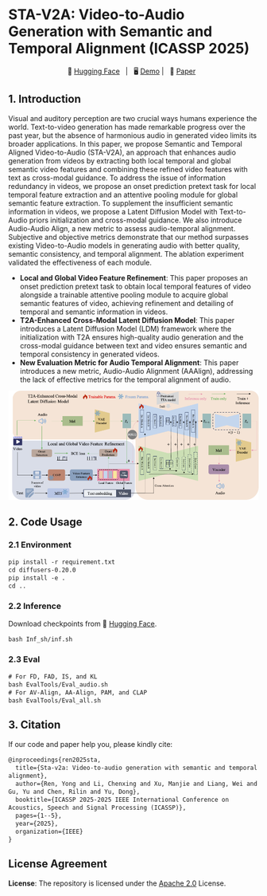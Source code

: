 # STA-V2A: Video-to-Audio Generation with Semantic and Temporal Alignment (ICASSP 2025)

<p align="center">
        🤗 <a href="https://huggingface.co/y-ren16/STAV2A">Hugging Face</a>&nbsp&nbsp | &nbsp&nbsp🖥️ <a href="https://y-ren16.github.io/STAV2A">Demo</a> | &nbsp&nbsp📑 <a href="https://arxiv.org/pdf/2409.08601">Paper</a>&nbsp&nbsp
<br>

## 1. Introduction

Visual and auditory perception are two crucial ways humans experience the world. Text-to-video generation has made remarkable progress over the past year, but the absence of harmonious audio in generated video limits its broader applications. In this paper, we propose Semantic and Temporal Aligned Video-to-Audio (STA-V2A), an approach that enhances audio generation from videos by extracting both local temporal and global semantic video features and combining these refined video features with text as cross-modal guidance. To address the issue of information redundancy in videos, we propose an onset prediction pretext task for local temporal feature extraction and an attentive pooling module for global semantic feature extraction. To supplement the insufficient semantic information in videos, we propose a Latent Diffusion Model with Text-to-Audio priors initialization and cross-modal guidance. We also introduce Audio-Audio Align, a new metric to assess audio-temporal alignment. Subjective and objective metrics demonstrate that our method surpasses existing Video-to-Audio models in generating audio with better quality, semantic consistency, and temporal alignment. The ablation experiment validated the effectiveness of each module.

- **Local and Global Video Feature Refinement**: This paper proposes an onset prediction pretext task to obtain local temporal features of video alongside a trainable attentive pooling module to acquire global semantic features of video, achieving refinement and detailing of temporal and semantic information in videos.
- **T2A-Enhanced Cross-Modal Latent Diffusion Model**: This paper introduces a Latent Diffusion Model (LDM) framework where the initialization with T2A ensures high-quality audio
generation and the cross-modal guidance between text and video ensures semantic and temporal consistency in generated videos.
- **New Evaluation Metric for Audio Temporal Alignment**: This paper introduces a new metric, Audio-Audio Alignment (AAAlign), addressing the lack of effective metrics for the temporal alignment of audio.

<div align="center">
  <img src="main.png" alt="Architecture" width="800" />
</div>

## 2. Code Usage

### 2.1 Environment

```
pip install -r requirement.txt
cd diffusers-0.20.0
pip install -e .
cd ..
```

### 2.2 Inference
Download checkpoints from 🤗 <a href="https://huggingface.co/y-ren16/STAV2A">Hugging Face</a>.
```
bash Inf_sh/inf.sh
```

### 2.3 Eval
```
# For FD, FAD, IS, and KL
bash EvalTools/Eval_audio.sh
# For AV-Align, AA-Align, PAM, and CLAP
bash EvalTools/Eval_all.sh
```

## 3. Citation
If our code and paper help you, please kindly cite:
```
@inproceedings{ren2025sta,
  title={Sta-v2a: Video-to-audio generation with semantic and temporal alignment},
  author={Ren, Yong and Li, Chenxing and Xu, Manjie and Liang, Wei and Gu, Yu and Chen, Rilin and Yu, Dong},
  booktitle={ICASSP 2025-2025 IEEE International Conference on Acoustics, Speech and Signal Processing (ICASSP)},
  pages={1--5},
  year={2025},
  organization={IEEE}
}
```

## License Agreement

**License**: The repository is licensed under the [Apache 2.0](LICENSE) License. 